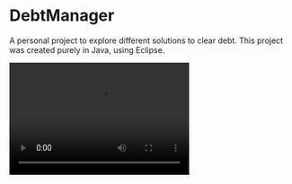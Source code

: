 # DebtManager
A personal project to explore different solutions to clear debt. 
This project was created purely in Java, using Eclipse. 

<video src="www.youtube.com/watch?v=6De16RqJsrI" width="320" height="200" controls preload></video>
